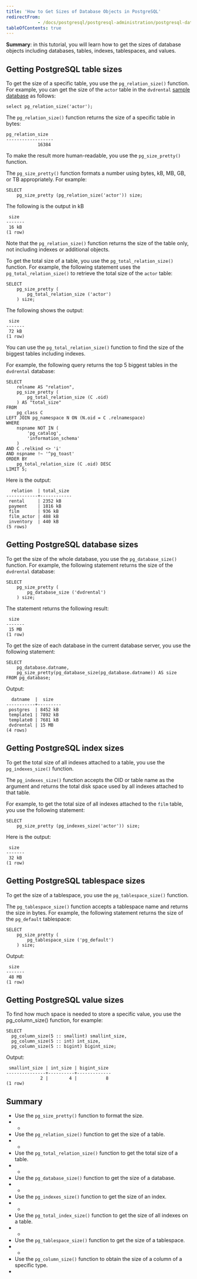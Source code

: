 ```yaml
---
title: 'How to Get Sizes of Database Objects in PostgreSQL'
redirectFrom: 
            - /docs/postgresql/postgresql-administration/postgresql-database-indexes-table-size/
tableOfContents: true
---
```


**Summary**: in this tutorial, you will learn how to get the sizes of database objects including databases, tables, indexes, tablespaces, and values.



## Getting PostgreSQL table sizes



To get the size of a specific table, you use the `pg_relation_size()` function. For example, you can get the size of the `actor` table in the `dvdrental` [sample database](https://www.postgresqltutorial.com/postgresql-getting-started/postgresql-sample-database/) as follows:



```
select pg_relation_size('actor');
```



The `pg_relation_size()` function returns the size of a specific table in bytes:



```
pg_relation_size
------------------
            16384
```



To make the result more human-readable, you use the `pg_size_pretty()` function.



The `pg_size_pretty()` function formats a number using bytes, kB, MB, GB, or TB appropriately. For example:



```
SELECT
    pg_size_pretty (pg_relation_size('actor')) size;
```



The following is the output in kB



```
 size
-------
 16 kB
(1 row)
```



Note that the `pg_relation_size()` function returns the size of the table only, not including indexes or additional objects.



To get the total size of a table, you use the `pg_total_relation_size()` function. For example, the following statement uses the `pg_total_relation_size()` to retrieve the total size of the `actor` table:



```
SELECT
    pg_size_pretty (
        pg_total_relation_size ('actor')
    ) size;
```



The following shows the output:



```
 size
-------
 72 kB
(1 row)
```



You can use the `pg_total_relation_size()` function to find the size of the biggest tables including indexes.



For example, the following query returns the top 5 biggest tables in the `dvdrental` database:



```
SELECT
    relname AS "relation",
    pg_size_pretty (
        pg_total_relation_size (C .oid)
    ) AS "total_size"
FROM
    pg_class C
LEFT JOIN pg_namespace N ON (N.oid = C .relnamespace)
WHERE
    nspname NOT IN (
        'pg_catalog',
        'information_schema'
    )
AND C .relkind <> 'i'
AND nspname !~ '^pg_toast'
ORDER BY
    pg_total_relation_size (C .oid) DESC
LIMIT 5;
```



Here is the output:



```
  relation  | total_size
------------+------------
 rental     | 2352 kB
 payment    | 1816 kB
 film       | 936 kB
 film_actor | 488 kB
 inventory  | 440 kB
(5 rows)
```



## Getting PostgreSQL database sizes



To get the size of the whole database, you use the `pg_database_size()` function. For example, the following statement returns the size of the `dvdrental` database:



```
SELECT
    pg_size_pretty (
        pg_database_size ('dvdrental')
    ) size;
```



The statement returns the following result:



```
 size
-------
 15 MB
(1 row)
```



To get the size of each database in the current database server, you use the following statement:



```
SELECT
    pg_database.datname,
    pg_size_pretty(pg_database_size(pg_database.datname)) AS size
FROM pg_database;
```



Output:



```
  datname  |  size
-----------+---------
 postgres  | 8452 kB
 template1 | 7892 kB
 template0 | 7681 kB
 dvdrental | 15 MB
(4 rows)
```



## Getting PostgreSQL index sizes



To get the total size of all indexes attached to a table, you use the `pg_indexes_size()` function.



The `pg_indexes_size()` function accepts the OID or table name as the argument and returns the total disk space used by all indexes attached to that table.



For example, to get the total size of all indexes attached to the `film` table, you use the following statement:



```
SELECT
    pg_size_pretty (pg_indexes_size('actor')) size;
```



Here is the output:



```
 size
-------
 32 kB
(1 row)
```



## Getting PostgreSQL tablespace sizes



To get the size of a tablespace, you use the `pg_tablespace_size()` function.



The `pg_tablespace_size()` function accepts a tablespace name and returns the size in bytes. For example, the following statement returns the size of the `pg_default` tablespace:



```
SELECT
    pg_size_pretty (
        pg_tablespace_size ('pg_default')
    ) size;
```



Output:



```
 size
-------
 48 MB
(1 row)
```



## Getting PostgreSQL value sizes



To find how much space is needed to store a specific value, you use the pg_column_size() function, for example:



```
SELECT
  pg_column_size(5 :: smallint) smallint_size,
  pg_column_size(5 :: int) int_size,
  pg_column_size(5 :: bigint) bigint_size;
```



Output:



```
 smallint_size | int_size | bigint_size
---------------+----------+-------------
             2 |        4 |           8
(1 row)
```



## Summary



- Use the `pg_size_pretty()` function to format the size.
- -
- Use the `pg_relation_size()` function to get the size of a table.
- -
- Use the `pg_total_relation_size()` function to get the total size of a table.
- -
- Use the `pg_database_size()` function to get the size of a database.
- -
- Use the `pg_indexes_size()` function to get the size of an index.
- -
- Use the `pg_total_index_size()` function to get the size of all indexes on a table.
- -
- Use the `pg_tablespace_size()` function to get the size of a tablespace.
- -
- Use the `pg_column_size()` function to obtain the size of a column of a specific type.
- 
